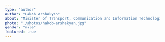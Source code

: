 ```yaml
---
type: "author"
author: "Hakob Arshakyan"
about: "Minister of Transport, Communication and Information Technologies of the Republic of Armenia"
photo: "./photos/hakob-arshakyan.jpg"
gender: "male"
featured: true
---
```

